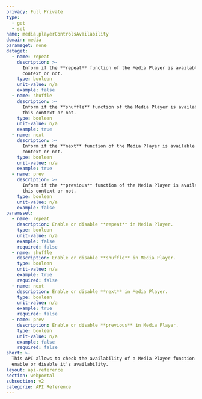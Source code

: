 ```yaml
---
privacy: Full Private
type:
  - get
  - set
name: media.playerControlsAvailability
domain: media
paramsget: none
dataget:
  - name: repeat
    description: >-
      Inform if the **repeat** function of the Media Player is available in this
      context or not.
    type: boolean
    unit-value: n/a
    example: false
  - name: shuffle
    description: >-
      Inform if the **shuffle** function of the Media Player is available in
      this context or not.
    type: boolean
    unit-value: n/a
    example: true
  - name: next
    description: >-
      Inform if the **next** function of the Media Player is available in this
      context or not.
    type: boolean
    unit-value: n/a
    example: true
  - name: prev
    description: >-
      Inform if the **previous** function of the Media Player is available in
      this context or not.
    type: boolean
    unit-value: n/a
    example: false
paramsset:
  - name: repeat
    description: Enable or disable **repeat** in Media Player.
    type: boolean
    unit-value: n/a
    example: false
    required: false
  - name: shuffle
    description: Enable or disable **shuffle** in Media Player.
    type: boolean
    unit-value: n/a
    example: true
    required: false
  - name: next
    description: Enable or disable **next** in Media Player.
    type: boolean
    unit-value: n/a
    example: true
    required: false
  - name: prev
    description: Enable or disable **previous** in Media Player.
    type: boolean
    unit-value: n/a
    example: false
    required: false
short: >-
  This API allows to check the availability of a Media Player function and
  enable or disable it's availability.
layout: api-reference
section: webportal
subsection: v2
categorie: API Reference
---
```


